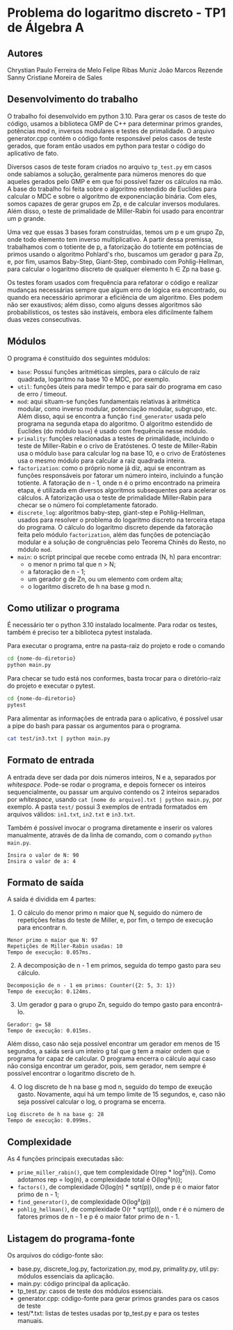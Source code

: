 # Problema do logaritmo discreto - TP1 de Álgebra A

## Autores

Chrystian Paulo Ferreira de Melo
Felipe Ribas Muniz
João Marcos Rezende
Sanny Cristiane Moreira de Sales

## Desenvolvimento do trabalho

O trabalho foi desenvolvido em python 3.10. Para gerar os casos de teste do código, usamos a biblioteca GMP de C++ para determinar primos grandes, potências mod n, inversos modulares e testes de primalidade. O arquivo generator.cpp contém o código fonte responsável pelos casos de teste gerados, que foram então usados em python para testar o código do aplicativo de fato.

Diversos casos de teste foram criados no arquivo `tp_test.py` em casos onde sabíamos a solução, geralmente para números menores do que aqueles gerados pelo GMP e em que foi possível fazer os cálculos na mão. A base do trabalho foi feita sobre o algoritmo estendido de Euclides para calcular o MDC e sobre o algoritmo de exponenciação binária. Com eles, somos capazes de gerar grupos em Zp, e de calcular inversos modulares. Além disso, o teste de primalidade de Miller-Rabin foi usado para encontrar um p grande.

Uma vez que essas 3 bases foram construídas, temos um p e um grupo Zp, onde todo elemento tem inverso multiplicativo. A partir dessa premissa, trabalhamos com o totiente de p, a fatorização do totiente em potências de primos usando o algoritmo Pohlard's rho, buscamos um gerador g para Zp, e, por fim, usamos Baby-Step, Giant-Step, combinado com Pohlig-Hellman, para calcular o logaritmo discreto de qualquer elemento h ∈ Zp na base g.

Os testes foram usados com frequência para refatorar o código e realizar mudanças necessárias sempre que algum erro de lógica era encontrado, ou quando era necessário aprimorar a eficiência de um algoritmo. Eles podem não ser exaustivos; além disso, como alguns desses algoritmos são probabilísticos, os testes são instáveis, embora eles dificilmente falhem duas vezes consecutivas.

## Módulos

O programa é constituído dos seguintes módulos:

- `base`: Possui funções aritméticas simples, para o cálculo de raiz quadrada, logaritmo na base 10 e MDC, por exemplo.
- `util`: funções úteis para medir tempo e para sair do programa em caso de erro / timeout.
- `mod`: aqui situam-se funções fundamentais relativas à aritmética modular, como inverso modular, potenciação modular, subgrupo, etc. Além disso, aqui se encontra a função `find_generator` usada pelo programa na segunda etapa do algoritmo. O algoritmo estendido de Euclides (do módulo `base`) é usado com frequência nesse módulo.
- `primality`: funções relacionadas a testes de primalidade, incluindo o teste de Miller-Rabin e o crivo de Eratóstenes. O teste de Miller-Rabin usa o módulo `base` para calcular log na base 10, e o crivo de Eratóstenes usa o mesmo módulo para calcular a raiz quadrada inteira.
- `factorization`: como o próprio nome já diz, aqui se encontram as funções responsáveis por fatorar um número inteiro, incluindo a função totiente. A fatoração de n - 1, onde n é o primo encontrado na primeira etapa, é utilizada em diversos algoritmos subsequentes para acelerar os cálculos. A fatorização usa o teste de primalidade Miller-Rabin para checar se o número foi completamente fatorado.
- `discrete_log`: algoritmos baby-step, giant-step e Pohlig-Hellman, usados para resolver o problema do logaritmo discreto na terceira etapa do programa. O cálculo do logaritmo discreto depende da fatoração feita pelo módulo `factorization`, além das funções de potenciação modular e a solução de congruências pelo Teorema Chinês do Resto, no módulo `mod`.
- `main`: o script principal que recebe como entrada (N, h) para encontrar:
    - o menor n primo tal que n > N;
    - a fatoração de n - 1;
    - um gerador g de Zn, ou um elemento com ordem alta;
    - o logaritmo discreto de h na base g mod n.

## Como utilizar o programa

É necessário ter o python 3.10 instalado localmente. Para rodar os testes, também é preciso ter a biblioteca pytest instalada.


Para executar o programa, entre na pasta-raiz do projeto e rode o comando

```bash
cd {nome-do-diretorio}
python main.py
```

Para checar se tudo está nos conformes, basta trocar para o diretório-raiz do projeto e executar o pytest.

```bash
cd {nome-do-diretorio}
pytest
```
Para alimentar as informações de entrada para o aplicativo, é possível usar a pipe do bash para passar os argumentos para o programa.

```bash
cat test/in3.txt | python main.py
```

## Formato de entrada

A entrada deve ser dada por dois números inteiros, N e a, separados por _whitespace_. Pode-se rodar o programa, e depois fornecer os inteiros sequencialmente, ou passar um arquivo contendo os 2 inteiros separados por _whitespace_, usando `cat [nome do arquivo].txt | python main.py`, por exemplo. A pasta `test/` possui 3 exemplos de entrada formatados em arquivos válidos: `in1.txt`, `in2.txt` e `in3.txt`.

Também é possível invocar o programa diretamente e inserir os valores manualmente, através de da linha de comando, com o comando `python main.py`.

```
Insira o valor de N: 90
Insira o valor de a: 4
```

## Formato de saída
A saída é dividida em 4 partes:

1. O cálculo do menor primo n maior que N, seguido do número de repetições feitas do teste de Miller, e, por fim, o tempo de execução para encontrar n.

```
Menor primo n maior que N: 97
Repetições de Miller-Rabin usadas: 10
Tempo de execução: 0.057ms.
```

2. A decomposição de n - 1 em primos, seguida do tempo gasto para seu cálculo.

```
Decomposição de n - 1 em primos: Counter({2: 5, 3: 1})
Tempo de execução: 0.124ms.
```

3. Um gerador g para o grupo Zn, seguido do tempo gasto para encontrá-lo.

```
Gerador: g= 58
Tempo de execução: 0.015ms.
```

Além disso, caso não seja possível encontrar um gerador em menos de 15 segundos, a saída será um inteiro g tal que g tem a maior ordem que o programa for capaz de calcular. O programa encerra o cálculo aqui caso não consiga encontrar um gerador, pois, sem gerador, nem sempre é possível encontrar o logaritmo discreto de h.

4. O log discreto de h na base g mod n, seguido do tempo de exeução gasto. Novamente, aqui há um tempo limite de 15 segundos, e, caso não seja possível calcular o log, o programa se encerra.

```
Log discreto de h na base g: 28
Tempo de execução: 0.099ms.
```

## Complexidade

As 4 funções principais executadas são: 
- `prime_miller_rabin()`, que tem complexidade O(rep * log²(n)). Como adotamos rep = log(n), a complexidade total é O(log³(n));
- `factors()`, de complexidade O(log(n) * sqrt(p)), onde p é o maior fator primo de n - 1;
- `find_generator()`, de complexidade O(log²(p))
- `pohlig_hellman()`, de complexidade O(r * sqrt(p)), onde r é o número de fatores primos de n - 1 e p é o maior fator primo de n - 1.


## Listagem do programa-fonte

Os arquivos do código-fonte são:

- base.py, discrete_log.py, factorization.py, mod.py, primality.py, util.py: módulos essenciais da aplicação.
- main.py: código principal da aplicação.
- tp_test.py: casos de teste dos módulos essenciais.
- generator.cpp: código-fonte para gerar primos grandes para os casos de teste
- test/*.txt: listas de testes usadas por tp_test.py e para os testes manuais.
